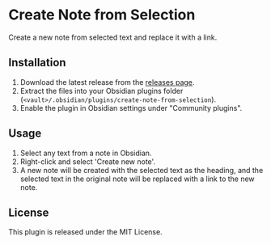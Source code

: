 # Create Note from Selection

Create a new note from selected text and replace it with a link.

## Installation

1. Download the latest release from the [releases page](https://github.com/yourusername/create-note-from-selection/releases).
2. Extract the files into your Obsidian plugins folder (`<vault>/.obsidian/plugins/create-note-from-selection`).
3. Enable the plugin in Obsidian settings under "Community plugins".

## Usage

1. Select any text from a note in Obsidian.
2. Right-click and select 'Create new note'.
3. A new note will be created with the selected text as the heading, and the selected text in the original note will be replaced with a link to the new note.

## License

This plugin is released under the MIT License.

